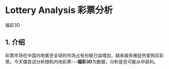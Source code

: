# Lottery Analysis 彩票分析

福彩3D

## 1. 介绍

  彩票市场在中国内地甚至全球的市场占有份额日益增加，越来越多赌徒热爱购买彩票。今天僕尝试分析随机内地彩票---**福彩3D**为数据，分析是否可能从中获利。

